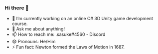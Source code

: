 ### Hi there 👋
- 🔭 I’m currently working on an online C# 3D Unity game development course.
- 💬 Ask me about anything!
- 📫 How to reach me: .sasuke#4560 - Discord
- 😄 Pronouns: He/Him
- ⚡ Fun fact: Newton formed the Laws of Motion in 1687.
